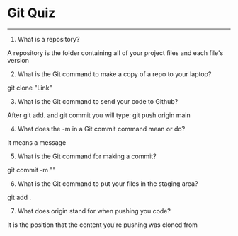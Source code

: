 # Git Quiz



---

1. What is a repository?

A repository is the folder containing all of your project files and each file's version

2. What is the Git command to make a copy of a repo to your laptop?

git clone "Link"

3. What is the Git command to send your code to Github?

After git add. and git commit you will type:
git push origin main

4. What does the -m in a Git commit command mean or do?

It means a message

5. What is the Git command for making a commit?

git commit -m ""

6. What is the Git command to put your files in the staging area?

git add .

7. What does origin stand for when pushing you code?

It is the position that the content you're pushing was cloned from
